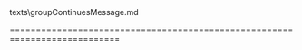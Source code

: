 <!--**
/*-------------------------------------------
    Auto-generated file. Do not modify.
-------------------------------------------

**-->
<!--merge--><!--/merge-->
<!--dep-->texts\groupContinuesMessage.md<!--/dep-->
===========================================================================

